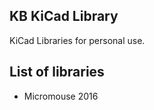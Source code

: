 KB KiCad Library
------------------

KiCad Libraries for personal use.

List of libraries
-----------------

* Micromouse 2016
